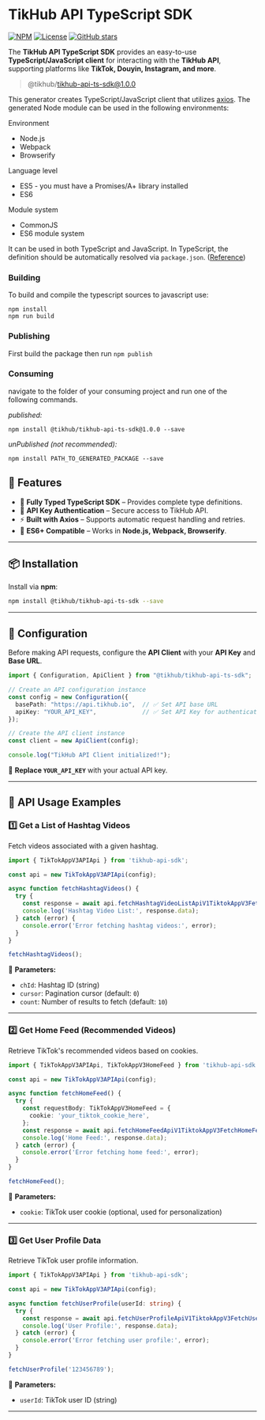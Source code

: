 # **TikHub API TypeScript SDK**

[![NPM](https://img.shields.io/npm/v/@tikhub/tikhub-api-ts-sdk)](https://www.npmjs.com/package/@tikhub/tikhub-api-ts-sdk)
[![License](https://img.shields.io/github/license/TikHub/TikHub-API-TypeScript-SDK)](https://github.com/TikHub/TikHub-API-TypeScript-SDK/blob/main/LICENSE)
[![GitHub stars](https://img.shields.io/github/stars/TikHub/TikHub-API-TypeScript-SDK)](https://github.com/TikHub/TikHub-API-TypeScript-SDK/stargazers)

The **TikHub API TypeScript SDK** provides an easy-to-use **TypeScript/JavaScript client** for interacting with the **TikHub API**, supporting platforms like **TikTok, Douyin, Instagram, and more**.

> @tikhub/tikhub-api-ts-sdk@1.0.0

This generator creates TypeScript/JavaScript client that utilizes [axios](https://github.com/axios/axios). The generated Node module can be used in the following environments:

Environment
* Node.js
* Webpack
* Browserify

Language level
* ES5 - you must have a Promises/A+ library installed
* ES6

Module system
* CommonJS
* ES6 module system

It can be used in both TypeScript and JavaScript. In TypeScript, the definition should be automatically resolved via `package.json`. ([Reference](http://www.typescriptlang.org/docs/handbook/typings-for-npm-packages.html))

### Building

To build and compile the typescript sources to javascript use:
```
npm install
npm run build
```

### Publishing

First build the package then run ```npm publish```

### Consuming

navigate to the folder of your consuming project and run one of the following commands.

_published:_

```
npm install @tikhub/tikhub-api-ts-sdk@1.0.0 --save
```

_unPublished (not recommended):_

```
npm install PATH_TO_GENERATED_PACKAGE --save
```

## **🌟 Features**

- 🚀 **Fully Typed TypeScript SDK** – Provides complete type definitions.
- 🔑 **API Key Authentication** – Secure access to TikHub API.
- ⚡ **Built with Axios** – Supports automatic request handling and retries.
- 🎯 **ES6+ Compatible** – Works in **Node.js, Webpack, Browserify**.

---

## **📦 Installation**

Install via **npm**:

```sh
npm install @tikhub/tikhub-api-ts-sdk --save
```

---

## **🔧 Configuration**

Before making API requests, configure the **API Client** with your **API Key** and ​**Base URL**​.

```ts
import { Configuration, ApiClient } from "@tikhub/tikhub-api-ts-sdk";

// Create an API configuration instance
const config = new Configuration({
  basePath: "https://api.tikhub.io",  // ✅ Set API base URL
  apiKey: "YOUR_API_KEY",             // ✅ Set API Key for authentication
});

// Create the API client instance
const client = new ApiClient(config);

console.log("TikHub API Client initialized!");
```

📌 **Replace `YOUR_API_KEY`** with your actual API key.

---

## **📌 API Usage Examples**

### 1️⃣ **Get a List of Hashtag Videos**

Fetch videos associated with a given hashtag.

```typescript
import { TikTokAppV3APIApi } from 'tikhub-api-sdk';

const api = new TikTokAppV3APIApi(config);

async function fetchHashtagVideos() {
  try {
    const response = await api.fetchHashtagVideoListApiV1TiktokAppV3FetchHashtagVideoListGet('dance', 0, 10);
    console.log('Hashtag Video List:', response.data);
  } catch (error) {
    console.error('Error fetching hashtag videos:', error);
  }
}

fetchHashtagVideos();
```

🔹 **Parameters:**

* `chId`: Hashtag ID (string)
* `cursor`: Pagination cursor (default: `0`)
* `count`: Number of results to fetch (default: `10`)

---

### 2️⃣ **Get Home Feed (Recommended Videos)**

Retrieve TikTok's recommended videos based on cookies.

```typescript
import { TikTokAppV3APIApi, TikTokAppV3HomeFeed } from 'tikhub-api-sdk';

const api = new TikTokAppV3APIApi(config);

async function fetchHomeFeed() {
  try {
    const requestBody: TikTokAppV3HomeFeed = {
      cookie: 'your_tiktok_cookie_here',
    };
    const response = await api.fetchHomeFeedApiV1TiktokAppV3FetchHomeFeedPost(requestBody);
    console.log('Home Feed:', response.data);
  } catch (error) {
    console.error('Error fetching home feed:', error);
  }
}

fetchHomeFeed();
```

🔹 **Parameters:**

* `cookie`: TikTok user cookie (optional, used for personalization)

---

### 3️⃣ **Get User Profile Data**

Retrieve TikTok user profile information.

```typescript
import { TikTokAppV3APIApi } from 'tikhub-api-sdk';

const api = new TikTokAppV3APIApi(config);

async function fetchUserProfile(userId: string) {
  try {
    const response = await api.fetchUserProfileApiV1TiktokAppV3FetchUserProfileGet(userId);
    console.log('User Profile:', response.data);
  } catch (error) {
    console.error('Error fetching user profile:', error);
  }
}

fetchUserProfile('123456789');
```

🔹 **Parameters:**

* `userId`: TikTok user ID (string)

----



